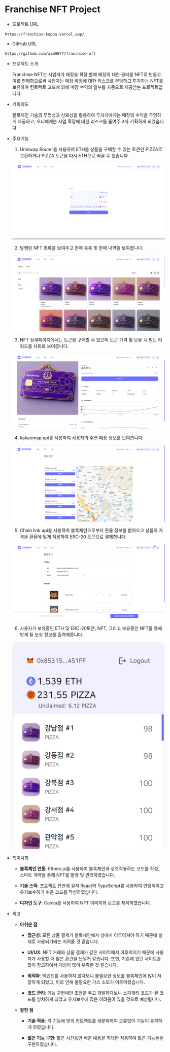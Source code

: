 # Franchise NFT Project

- 프로젝트 URL

```
https://franchise-kappa.vercel.app/
```

- GitHub URL

```
https://github.com/asm9677/franchise-nft
```

- 프로젝트 소개

  Franchise NFT는 사업자가 매장을 확장 할때 매장의 대한 권리를 NFT로 만들고 이를 판매함으로써 사업자는 매장 확장에 대한 리스크를 분담하고 투자자는 NFT를 보유하여 컨트랙트 코드에 의해 매장 수익의 일부를 자동으로 제공받는 프로젝트입니다.

- 기획의도

  블록체인 기술의 투명성과 신뢰성을 활용하여
  투자자에게는 매장의 수익을 투명하게 제공하고, 오너에게는 사업 확장에 대한 리스크를 줄여주고자 기획하게 되었습니다.

- 주요기능

  1. Uniswap Router를 사용하여 ETH를 상품을 구매할 수 있는 토큰인 PIZZA로 교환하거나 PIZZA 토큰을 다시 ETH으로 바꿀 수 있습니다.

  ![swap](images/image.png)

  2. 발행된 NFT 목록을 보여주고 판매 등록 및 판매 내역을 보여줍니다.

  ![nft](images/image-1.png)

  3. NFT 상세페이지에서는 토큰을 구매할 수 있으며 토큰 가격 및 보유 시 받는 리워드를 차트로 보여줍니다.

  ![alt text](images/image-2.png)

  4. kakaomap api를 사용하여 사용자의 주변 매장 정보를 보여줍니다.

  ![alt text](images/image-3.png)

  5. Chain link api를 사용하여 블록체인으로부터 환율 정보를 받아오고 상품의 가격을 환율에 맞게 적용하여 ERC-20 토큰으로 결제합니다.

  ![alt text](images/image-4.png)

  6. 사용자가 보유중인 ETH 및 ERC-20토큰, NFT, 그리고 보유중인 NFT를 통해 받게 될 보상 정보를 출력해줍니다.

  ![alt text](images/image-5.png)

- 특이사항

  - **블록체인 연동**: Ethers.js를 사용하여 블록체인과 상호작용하는 코드를 작성, 스마트 계약을 통해 NFT를 발행 및 관리하였습니다.

  - **기술 스택**: 프로젝트 전반에 걸쳐 React와 TypeScript를 사용하여 안정적이고 유지보수하기 쉬운 코드를 작성하였습니다.

  - **디자인 도구**: Canva를 사용하여 NFT 이미지와 로고를 제작하였습니다.

- 회고

  - **아쉬운 점**

    - **접근성**: 모든 상품 결제가 블록체인에서 상에서 이루어져야 하기 때문에 실제로 사용되기에는 어려울 것 같습니다.

    - **UI/UX**: NFT 거래와 상품 결제가 같은 사이트에서 이루어지기 때문에 사용자가 사용할 때 많은 혼란을 느낄거 같습니다. 또한, 기존에 있던 사이트를 많이 참고하여서 개성이 많이 부족한 것 같습니다.

    - **최적화**: 백엔드를 사용하지 않다보니 불필요한 정보를 블록체인에 많이 저장하게 되었고, 이로 인해 불필요한 가스 소모가 이루어졌습니다.

    - **코드 관리**: 기능 구현에만 초점을 두고 개발하다보니 스파게티 코드가 된 코드를 방치하게 되었고 유지보수에 많은 어려움이 있을 것으로 예상됩니다.

  - **잘한 점**

    - **기술 적용**: 각 기능에 맞게 컨트랙트를 세분화하여 오류없이 기능이 동작하게 하였습니다.

    - **많은 기능 구현**: 짧은 시간동안 배운 내용을 최대한 적용하여 많은 기능들을 구현하였습니다.
